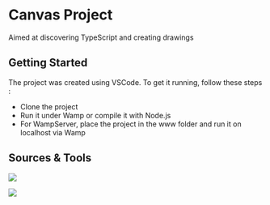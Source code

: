 # Canvas Project

Aimed at discovering TypeScript and creating drawings

## Getting Started

The project was created using VSCode. To get it running, follow these steps :

- Clone the project
- Run it under Wamp or compile it with Node.js
- For WampServer, place the project in the www folder and run it on localhost via Wamp

## Sources & Tools

<a href="https://developer.mozilla.org/fr/docs/Web/API/Canvas_API/Tutorial/Drawing_shapes" target="_blank" rel="noreferrer"> <img src="https://img.shields.io/badge/Canva-%2300C4CC.svg?&style=for-the-badge&logo=Canva&logoColor=white"/> </a>

<a href="https://www.typescriptlang.org/" target="_blank" rel="noreferrer"> <img src="https://img.shields.io/badge/TypeScript-007ACC?style=for-the-badge&logo=typescript&logoColor=white"/> </a>

